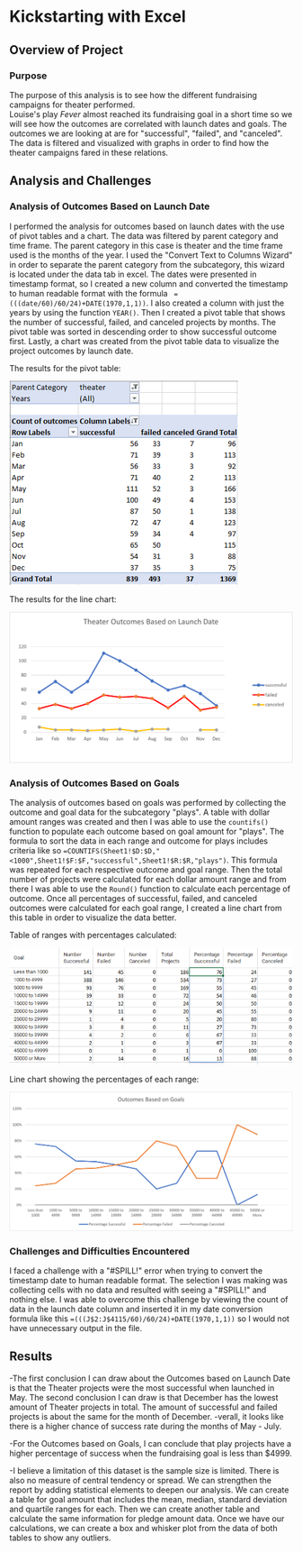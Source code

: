 # Kickstarting with Excel

## Overview of Project

### Purpose

The purpose of this analysis is to see how the different fundraising campaigns for theater performed.   
Louise's play *Fever* almost reached its fundraising goal in a short time so we will see how the outcomes are correlated with launch dates and goals.
The outcomes we are looking at are for "successful", "failed", and "canceled". The data is filtered and visualized with graphs in order to find how the theater campaigns fared in these relations.

## Analysis and Challenges

### Analysis of Outcomes Based on Launch Date

I performed the analysis for outcomes based on launch dates with the use of pivot tables and a chart.
The data was filtered by parent category and time frame. The parent category in this case is theater and the time frame used is the months of the year. 
I used the "Convert Text to Columns Wizard" in order to separate the parent category from the subcategory, this wizard is located under the data tab in excel. The dates were presented in timestamp format, so I created a new column and converted the timestamp to human readable
format with the formula ` =(((date/60)/60/24)+DATE(1970,1,1))`. I also created a column with just the years by using the function `YEAR()`. Then I created a pivot table that shows the number of successful, failed, and canceled projects by months. The pivot table was sorted
in descending order to show successful outcome first. Lastly, a chart was created from the pivot table data to visualize the project outcomes by launch date. 

The results for the pivot table:

![PivotTable_Theater_Outcomes.PNG](/resources/PivotTable_Theater_Outcomes.PNG)

The results for the line chart:

![Theater_Outcomes_vs_Launch.png](/resources/Theater_Outcomes_vs_Launch.png)

### Analysis of Outcomes Based on Goals

The analysis of outcomes based on goals was performed by collecting the outcome and goal data for the subcategory "plays". A table with dollar amount ranges was created and then I was able to use the `countifs()` function to populate each outcome based on
goal amount for "plays". The formula to sort the data in each range and outcome for plays includes criteria like so `=COUNTIFS(Sheet1!$D:$D,"<1000",Sheet1!$F:$F,"successful",Sheet1!$R:$R,"plays")`. 
This formula was repeated for each respective outcome and goal range. Then the total number of projects were calculated for each dollar amount range and from there I was able to use the `Round()` function to calculate each percentage of outcome. Once all percentages of successful, failed, and canceled outcomes were calculated for each goal range, I created a line chart from this table in order to visualize the data better. 

Table of ranges with percentages calculated:

![Table_Outcomes_vs_Goals.PNG](/resources/Table_Outcomes_vs_Goals.PNG)

Line chart showing the percentages of each range:

![Outcomes_vs_Goals.png](/resources/Outcomes_vs_Goals.png)

### Challenges and Difficulties Encountered

I faced a challenge with a "#SPILL!" error when trying to convert the timestamp date to human readable format. 
The selection I was making was collecting cells with no data and resulted with seeing a "#SPILL!" and nothing else. I was able to overcome this challenge by
viewing the count of data in the launch date column and inserted it in my date conversion formula like this `=(((J$2:J$4115/60)/60/24)+DATE(1970,1,1))` so I would not have unnecessary output in the file.
 

## Results

-The first conclusion I can draw about the Outcomes based on Launch Date is that the Theater projects were the most successful when launched in May.
The second conclusion I can draw is that December has the lowest amount of Theater projects in total. The amount of successful and failed projects is about the same for the month of December.
-verall, it looks like there is a higher chance of success rate during the months of May - July.

-For the Outcomes based on Goals, I can conclude that play projects have a higher percentage of success when the fundraising goal is less than $4999.

-I believe a limitation of this dataset is the sample size is limited. There is also no measure of central tendency or spread. 
We can strengthen the report by adding statistical elements to deepen our analysis. We can create a table for goal amount that includes the 
mean, median, standard deviation and quartile ranges for each. Then we can create another table and calculate the same information for
pledge amount data. Once we have our calculations, we can create a box and whisker plot from the data of both tables to show any outliers.

